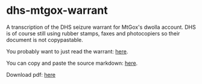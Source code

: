 dhs-mtgox-warrant
=================

A transcription of the DHS seizure warrant for MtGox's dwolla account. DHS is of course still using rubber stamps, faxes and photocopiers so their document is not copypastable.


You probably want to just read the warrant: [here](https://github.com/therealplato/dhs-mtgox-warrant/blob/master/Mt-Gox-Dwolla-Warrant-5-14-13-transcribed.md).

You can copy and paste the source markdown: [here](https://raw.github.com/therealplato/dhs-mtgox-warrant/master/Mt-Gox-Dwolla-Warrant-5-14-13-transcribed.md).

Download pdf: [here](https://github.com/therealplato/dhs-mtgox-warrant/raw/master/transcribed.pdf)
